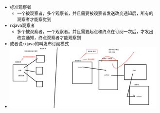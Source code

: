 - 标准观察者
	- 一个被观察者，多个观察者，并且需要被观察者发送改变通知后，所有的观察者才能察觉到
- rxjava观察者
	- 多个被观察者，一个观察者。并且需要起点和终点在订阅一次后，才发出改变通知，终点观察者才能观察到
- 或者说rxjava的叫发布订阅模式
- ![image.png](../assets/image_1690278496719_0.png)